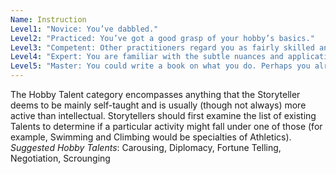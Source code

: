 ```yaml
---
Name: Instruction
Level1: "Novice: You’ve dabbled."
Level2: "Practiced: You’ve got a good grasp of your hobby’s basics."
Level3: "Competent: Other practitioners regard you as fairly skilled and competent."
Level4: "Expert: You are familiar with the subtle nuances and applications of your Talent."
Level5: "Master: You could write a book on what you do. Perhaps you already have."
---
```


The Hobby Talent category encompasses anything that the Storyteller deems to be mainly self-taught and is usually (though not always) more active than intellectual. Storytellers should first examine the list of existing Talents to determine if a particular activity might fall under one of those (for example, Swimming and Climbing would be specialties of Athletics).
_Suggested Hobby Talents_: Carousing, Diplomacy, Fortune Telling, Negotiation, Scrounging
